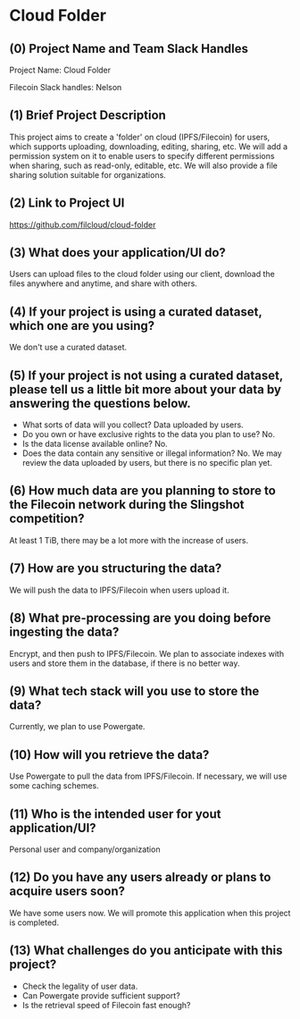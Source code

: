 # Cloud Folder

## (0) Project Name and Team Slack Handles

Project Name: Cloud Folder

Filecoin Slack handles: Nelson

## (1) Brief Project Description

This project aims to create a 'folder' on cloud (IPFS/Filecoin) for users, which supports uploading, downloading, editing, sharing, etc. We will add a permission system on it to enable users to specify different permissions when sharing, such as read-only, editable, etc. We will also provide a file sharing solution suitable for organizations.

## (2) Link to Project UI

https://github.com/filcloud/cloud-folder

## (3) What does your application/UI do?

Users can upload files to the cloud folder using our client, download the files anywhere and anytime, and share with others.

## (4) If your project is using a curated dataset, which one are you using?

We don't use a curated dataset.

## (5) If your project is not using a curated dataset, please tell us a little bit more about your data by answering the questions below.

- What sorts of data will you collect? Data uploaded by users.
- Do you own or have exclusive rights to the data you plan to use? No.
- Is the data license available online? No.
- Does the data contain any sensitive or illegal information? No. We may review the data uploaded by users, but there is no specific plan yet.

## (6) How much data are you planning to store to the Filecoin network during the Slingshot competition?

At least 1 TiB, there may be a lot more with the increase of users.

## (7) How are you structuring the data?

We will push the data to IPFS/Filecoin when users upload it.

## (8) What pre-processing are you doing before ingesting the data?

Encrypt, and then push to IPFS/Filecoin. We plan to associate indexes with users and store them in the database, if there is no better way.

## (9) What tech stack will you use to store the data?

Currently, we plan to use Powergate.

## (10) How will you retrieve the data?

Use Powergate to pull the data from IPFS/Filecoin. If necessary, we will use some caching schemes.

## (11) Who is the intended user for yout application/UI?

Personal user and company/organization

## (12) Do you have any users already or plans to acquire users soon?

We have some users now. We will promote this application when this project is completed. 

## (13) What challenges do you anticipate with this project?

- Check the legality of user data.
- Can Powergate provide sufficient support?
- Is the retrieval speed of Filecoin fast enough?
